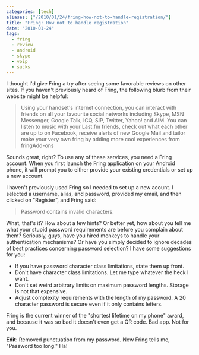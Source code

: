 ```yaml
---
categories: [tech]
aliases: ["/2010/01/24/fring-how-not-to-handle-registration/"]
title: "Fring: How not to handle registration"
date: "2010-01-24"
tags:
  - fring
  - review
  - android
  - skype
  - voip
  - sucks
---
```


I thought I'd give Fring a try after seeing some favorable reviews on other sites. If you haven't previously heard of Fring, the following blurb from their website might be helpful:  


> Using your handset's internet connection, you can interact with friends on all your favourite social networks including Skype, MSN Messenger, Google Talk, ICQ, SIP, Twitter, Yahoo! and AIM. You can listen to music with your Last.fm friends, check out what each other are up to on Facebook, receive alerts of new Google Mail and tailor make your very own fring by adding more cool experiences from fringAdd-ons  

Sounds great, right? To use any of these services, you need a Fring account. When you first launch the Fring application on your Android phone, it will prompt you to either provide your existing credentials or set up a new account.  
  
I haven't previously used Fring so I needed to set up a new acount. I selected a username, alias, and password, provided my email, and then clicked on "Register", and Fring said:  

> Password contains invalid characters.  

What, that's it? How about a few hints? Or better yet, how about you tell me what your stupid password requirements are before you complain about them? Seriously, guys, have you hired monkeys to handle your authentication mechanisms? Or have you simply decided to ignore decades of best practices concerning password selection? I have some suggestions for you:  


- If you have password character class limitations, state them up front.
- Don't have character class limitations. Let me type whatever the heck I want.
- Don't set weird arbitrary limits on maximum password lengths. Storage is not that expensive.
- Adjust complexity requirements with the length of my password. A 20 character password is secure even if it only contains letters.  

Fring is the current winner of the "shortest lifetime on my phone" award, and because it was so bad it doesn't even get a QR code. Bad app. Not for you.  
  
**Edit**: Removed punctuation from my password. Now Fring tells me, "Password too long." Ha! 

